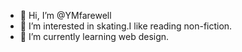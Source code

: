 - 👋 Hi, I’m @YMfarewell
- 👀 I’m interested in skating.I like reading non-fiction.
- 🌱 I’m currently learning web design.


<!---
YMfarewell/YMfarewell is a ✨ special ✨ repository because its `README.md` (this file) appears on your GitHub profile.
You can click the Preview link to take a look at your changes.
--->
